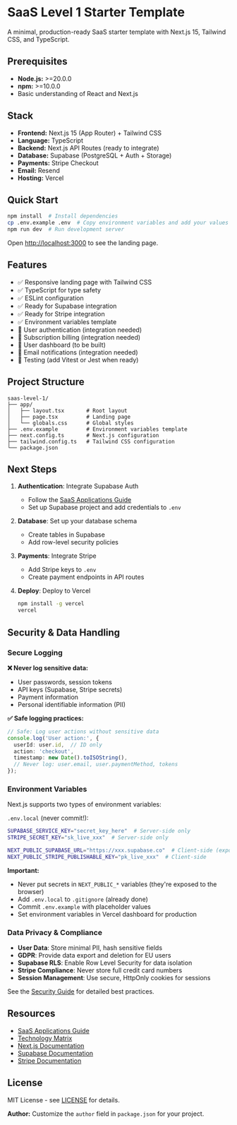 # SaaS Level 1 Starter Template

A minimal, production-ready SaaS starter template with Next.js 15, Tailwind CSS, and TypeScript.

## Prerequisites

- **Node.js:** >=20.0.0
- **npm:** >=10.0.0
- Basic understanding of React and Next.js

## Stack

- **Frontend:** Next.js 15 (App Router) + Tailwind CSS
- **Language:** TypeScript
- **Backend:** Next.js API Routes (ready to integrate)
- **Database:** Supabase (PostgreSQL + Auth + Storage)
- **Payments:** Stripe Checkout
- **Email:** Resend
- **Hosting:** Vercel

## Quick Start

```bash
npm install  # Install dependencies
cp .env.example .env  # Copy environment variables and add your values
npm run dev  # Run development server
```

Open [http://localhost:3000](http://localhost:3000) to see the landing page.

## Features

- ✅ Responsive landing page with Tailwind CSS
- ✅ TypeScript for type safety
- ✅ ESLint configuration
- ✅ Ready for Supabase integration
- ✅ Ready for Stripe integration
- ✅ Environment variables template
- 🚧 User authentication (integration needed)
- 🚧 Subscription billing (integration needed)
- 🚧 User dashboard (to be built)
- 🚧 Email notifications (integration needed)
- 🚧 Testing (add Vitest or Jest when ready)

## Project Structure

```
saas-level-1/
├── app/
│   ├── layout.tsx       # Root layout
│   ├── page.tsx         # Landing page
│   └── globals.css      # Global styles
├── .env.example         # Environment variables template
├── next.config.ts       # Next.js configuration
├── tailwind.config.ts   # Tailwind CSS configuration
└── package.json
```

## Next Steps

1. **Authentication**: Integrate Supabase Auth
   - Follow the [SaaS Applications Guide](../../docs/project-types/saas-applications.md)
   - Set up Supabase project and add credentials to `.env`

2. **Database**: Set up your database schema
   - Create tables in Supabase
   - Add row-level security policies

3. **Payments**: Integrate Stripe
   - Add Stripe keys to `.env`
   - Create payment endpoints in API routes

4. **Deploy**: Deploy to Vercel
   ```bash
   npm install -g vercel
   vercel
   ```

## Security & Data Handling

### Secure Logging

**❌ Never log sensitive data:**
- User passwords, session tokens
- API keys (Supabase, Stripe secrets)
- Payment information
- Personal identifiable information (PII)

**✅ Safe logging practices:**
```typescript
// Safe: Log user actions without sensitive data
console.log('User action:', {
  userId: user.id,  // ID only
  action: 'checkout',
  timestamp: new Date().toISOString(),
  // Never log: user.email, user.paymentMethod, tokens
});
```

### Environment Variables

Next.js supports two types of environment variables:

`.env.local` (never commit!):
```bash
SUPABASE_SERVICE_KEY="secret_key_here"  # Server-side only
STRIPE_SECRET_KEY="sk_live_xxx"  # Server-side only

NEXT_PUBLIC_SUPABASE_URL="https://xxx.supabase.co"  # Client-side (exposed to browser)
NEXT_PUBLIC_STRIPE_PUBLISHABLE_KEY="pk_live_xxx"  # Client-side
```

**Important:**
- Never put secrets in `NEXT_PUBLIC_*` variables (they're exposed to the browser)
- Add `.env.local` to `.gitignore` (already done)
- Commit `.env.example` with placeholder values
- Set environment variables in Vercel dashboard for production

### Data Privacy & Compliance

- **User Data**: Store minimal PII, hash sensitive fields
- **GDPR**: Provide data export and deletion for EU users
- **Supabase RLS**: Enable Row Level Security for data isolation
- **Stripe Compliance**: Never store full credit card numbers
- **Session Management**: Use secure, HttpOnly cookies for sessions

See the [Security Guide](../../docs/security-guide.md) for detailed best practices.

## Resources

- [SaaS Applications Guide](../../docs/project-types/saas-applications.md)
- [Technology Matrix](../../docs/technology-matrix.md)
- [Next.js Documentation](https://nextjs.org/)
- [Supabase Documentation](https://supabase.com/docs)
- [Stripe Documentation](https://stripe.com/docs)

## License

MIT License - see [LICENSE](../../LICENSE) for details.

**Author:** Customize the `author` field in `package.json` for your project.
